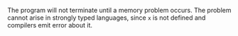 The program will not terminate until a memory problem occurs. The problem cannot arise in strongly typed languages, since `x` is not defined and compilers emit error about it.
